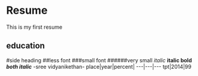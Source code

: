 # Resume
This is my first resume
## education
#side heading
##less font
###small font
######very small
*italic*
**italic bold**
***both italic***
-sree vidyanikethan-
place|year|percent|
---|---|---
tpt|2014|99
